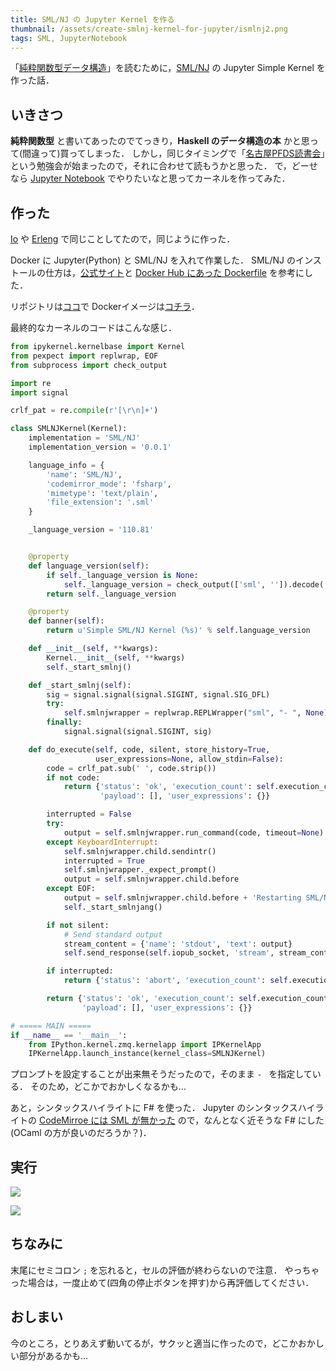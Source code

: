 ```yaml
---
title: SML/NJ の Jupyter Kernel を作る
thumbnail: /assets/create-smlnj-kernel-for-jupyter/ismlnj2.png
tags: SML, JupyterNotebook
---
```


「[純粋関数型データ構造](http://asciidwango.jp/post/160831986220/)」を読むために，[SML/NJ](http://www.smlnj.org/) の Jupyter Simple Kernel を作った話．

## いきさつ

**純粋関数型** と書いてあったのでてっきり，**Haskell のデータ構造の本** かと思って(間違って)買ってしまった．
しかし，同じタイミングで「[名古屋PFDS読書会](https://connpass.com/event/57831/)」という勉強会が始まったので，それに合わせて読もうかと思った．
で，どーせなら [Jupyter Notebook](http://jupyter.org/) でやりたいなと思ってカーネルを作ってみた．

## 作った

[Io](/posts/2017-04-18-create-io-kernel-for-jupyter.html) や [Erleng](/posts/2017-04-30-create-jupyter-for-seven-lang-part2) で同じことしてたので，同じように作った．

Docker に Jupyter(Python) と SML/NJ を入れて作業した．
SML/NJ のインストールの仕方は，[公式サイト](http://www.smlnj.org/install/index.html)と [Docker Hub にあった Dockerfile](https://hub.docker.com/r/msgodf/dockerfile-smlnj/~/dockerfile/) を参考にした．

リポジトリは[ココ](https://github.com/matsubara0507/simple-ismlnj)で Dockerイメージは[コチラ](https://hub.docker.com/r/matsubara0507/simple-ismlnj/)．

最終的なカーネルのコードはこんな感じ．

```python
from ipykernel.kernelbase import Kernel
from pexpect import replwrap, EOF
from subprocess import check_output

import re
import signal

crlf_pat = re.compile(r'[\r\n]+')

class SMLNJKernel(Kernel):
    implementation = 'SML/NJ'
    implementation_version = '0.0.1'

    language_info = {
        'name': 'SML/NJ',
        'codemirror_mode': 'fsharp',
        'mimetype': 'text/plain',
        'file_extension': '.sml'
    }

    _language_version = '110.81'


    @property
    def language_version(self):
        if self._language_version is None:
            self._language_version = check_output(['sml', '']).decode('utf-8')
        return self._language_version

    @property
    def banner(self):
        return u'Simple SML/NJ Kernel (%s)' % self.language_version

    def __init__(self, **kwargs):
        Kernel.__init__(self, **kwargs)
        self._start_smlnj()

    def _start_smlnj(self):
        sig = signal.signal(signal.SIGINT, signal.SIG_DFL)
        try:
            self.smlnjwrapper = replwrap.REPLWrapper("sml", "- ", None)
        finally:
            signal.signal(signal.SIGINT, sig)

    def do_execute(self, code, silent, store_history=True,
                   user_expressions=None, allow_stdin=False):
        code = crlf_pat.sub(' ', code.strip())
        if not code:
            return {'status': 'ok', 'execution_count': self.execution_count,
                    'payload': [], 'user_expressions': {}}

        interrupted = False
        try:
            output = self.smlnjwrapper.run_command(code, timeout=None)
        except KeyboardInterrupt:
            self.smlnjwrapper.child.sendintr()
            interrupted = True
            self.smlnjwrapper._expect_prompt()
            output = self.smlnjwrapper.child.before
        except EOF:
            output = self.smlnjwrapper.child.before + 'Restarting SML/NJ'
            self._start_smlnjang()

        if not silent:
            # Send standard output
            stream_content = {'name': 'stdout', 'text': output}
            self.send_response(self.iopub_socket, 'stream', stream_content)

        if interrupted:
            return {'status': 'abort', 'execution_count': self.execution_count}

        return {'status': 'ok', 'execution_count': self.execution_count,
                'payload': [], 'user_expressions': {}}

# ===== MAIN =====
if __name__ == '__main__':
    from IPython.kernel.zmq.kernelapp import IPKernelApp
    IPKernelApp.launch_instance(kernel_class=SMLNJKernel)
```

プロンプトを設定することが出来無そうだったので，そのまま `- ` を指定している．
そのため，どこかでおかしくなるかも...

あと，シンタックスハイライトに F# を使った．
Jupyter のシンタックスハイライトの [CodeMirroe には SML が無かった](http://codemirror.net/mode/index.html) ので，なんとなく近そうな F# にした(OCaml の方が良いのだろうか？)．

## 実行

![](/assets/create-smlnj-kernel-for-jupyter/ismlnj1.jpg)

![](/assets/create-smlnj-kernel-for-jupyter/ismlnj2.jpg)

## ちなみに

末尾にセミコロン `;` を忘れると，セルの評価が終わらないので注意．
やっちゃった場合は，一度止めて(四角の停止ボタンを押す)から再評価してください．

## おしまい

今のところ，とりあえず動いてるが，サクッと適当に作ったので，どこかおかしい部分があるかも...
